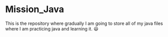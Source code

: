 # Mission_Java
This is the repository where gradually I am going to store all of my java files where I am practicing java and learning it. 😃️
